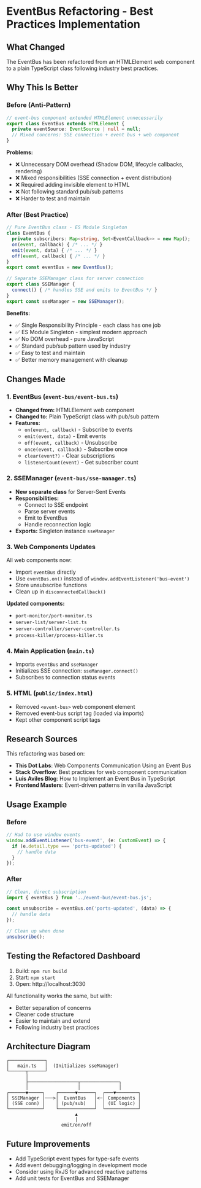 # EventBus Refactoring - Best Practices Implementation

## What Changed

The EventBus has been refactored from an HTMLElement web component to a plain TypeScript class following industry best practices.

## Why This Is Better

### Before (Anti-Pattern)
```typescript
// event-bus component extended HTMLElement unnecessarily
export class EventBus extends HTMLElement {
  private eventSource: EventSource | null = null;
  // Mixed concerns: SSE connection + event bus + web component
}
```

**Problems:**
- ❌ Unnecessary DOM overhead (Shadow DOM, lifecycle callbacks, rendering)
- ❌ Mixed responsibilities (SSE connection + event distribution)
- ❌ Required adding invisible element to HTML
- ❌ Not following standard pub/sub patterns
- ❌ Harder to test and maintain

### After (Best Practice)
```typescript
// Pure EventBus class - ES Module Singleton
class EventBus {
  private subscribers: Map<string, Set<EventCallback>> = new Map();
  on(event, callback) { /* ... */ }
  emit(event, data) { /* ... */ }
  off(event, callback) { /* ... */ }
}
export const eventBus = new EventBus();

// Separate SSEManager class for server connection
export class SSEManager {
  connect() { /* handles SSE and emits to EventBus */ }
}
export const sseManager = new SSEManager();
```

**Benefits:**
- ✅ Single Responsibility Principle - each class has one job
- ✅ ES Module Singleton - simplest modern approach
- ✅ No DOM overhead - pure JavaScript
- ✅ Standard pub/sub pattern used by industry
- ✅ Easy to test and maintain
- ✅ Better memory management with cleanup

## Changes Made

### 1. EventBus (`event-bus/event-bus.ts`)
- **Changed from:** HTMLElement web component
- **Changed to:** Plain TypeScript class with pub/sub pattern
- **Features:**
  - `on(event, callback)` - Subscribe to events
  - `emit(event, data)` - Emit events
  - `off(event, callback)` - Unsubscribe
  - `once(event, callback)` - Subscribe once
  - `clear(event?)` - Clear subscriptions
  - `listenerCount(event)` - Get subscriber count

### 2. SSEManager (`event-bus/sse-manager.ts`)
- **New separate class** for Server-Sent Events
- **Responsibilities:**
  - Connect to SSE endpoint
  - Parse server events
  - Emit to EventBus
  - Handle reconnection logic
- **Exports:** Singleton instance `sseManager`

### 3. Web Components Updates
All web components now:
- Import `eventBus` directly
- Use `eventBus.on()` instead of `window.addEventListener('bus-event')`
- Store unsubscribe functions
- Clean up in `disconnectedCallback()`

**Updated components:**
- `port-monitor/port-monitor.ts`
- `server-list/server-list.ts`
- `server-controller/server-controller.ts`
- `process-killer/process-killer.ts`

### 4. Main Application (`main.ts`)
- Imports `eventBus` and `sseManager`
- Initializes SSE connection: `sseManager.connect()`
- Subscribes to connection status events

### 5. HTML (`public/index.html`)
- Removed `<event-bus>` web component element
- Removed event-bus script tag (loaded via imports)
- Kept other component script tags

## Research Sources

This refactoring was based on:
- **This Dot Labs**: Web Components Communication Using an Event Bus
- **Stack Overflow**: Best practices for web component communication
- **Luis Aviles Blog**: How to Implement an Event Bus in TypeScript
- **Frontend Masters**: Event-driven patterns in vanilla JavaScript

## Usage Example

### Before
```typescript
// Had to use window events
window.addEventListener('bus-event', (e: CustomEvent) => {
  if (e.detail.type === 'ports-updated') {
    // handle data
  }
});
```

### After
```typescript
// Clean, direct subscription
import { eventBus } from '../event-bus/event-bus.js';

const unsubscribe = eventBus.on('ports-updated', (data) => {
  // handle data
});

// Clean up when done
unsubscribe();
```

## Testing the Refactored Dashboard

1. Build: `npm run build`
2. Start: `npm start`
3. Open: http://localhost:3030

All functionality works the same, but with:
- Better separation of concerns
- Cleaner code structure
- Easier to maintain and extend
- Following industry best practices

## Architecture Diagram

```
┌─────────────┐
│   main.ts   │  (Initializes sseManager)
└──────┬──────┘
       │
       ├──────────────────┬──────────────┐
       │                  │              │
┌──────▼─────┐    ┌──────▼──────┐  ┌───▼────────┐
│ SSEManager │───>│  EventBus   │<─│ Components │
│ (SSE conn) │    │ (pub/sub)   │  │ (UI logic) │
└────────────┘    └─────────────┘  └────────────┘
                         ▲
                         │
                    emit/on/off
```

## Future Improvements

- Add TypeScript event types for type-safe events
- Add event debugging/logging in development mode
- Consider using RxJS for advanced reactive patterns
- Add unit tests for EventBus and SSEManager
